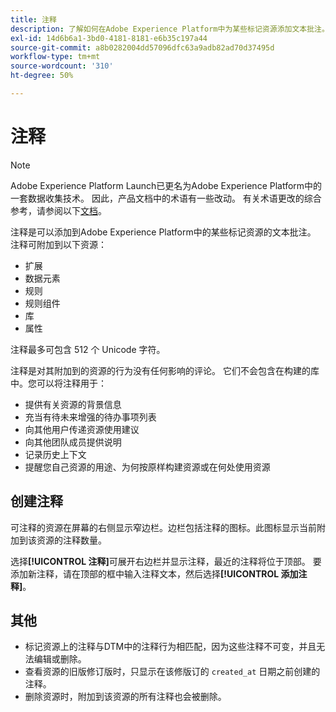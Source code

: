 ```yaml
---
title: 注释
description: 了解如何在Adobe Experience Platform中为某些标记资源添加文本批注。
exl-id: 14d6b6a1-3bd0-4181-8181-e6b35c197a44
source-git-commit: a8b0282004dd57096dfc63a9adb82ad70d37495d
workflow-type: tm+mt
source-wordcount: '310'
ht-degree: 50%

---
```


# 注释

>[!NOTE]
>
>Adobe Experience Platform Launch已更名为Adobe Experience Platform中的一套数据收集技术。 因此，产品文档中的术语有一些改动。 有关术语更改的综合参考，请参阅以下[文档](../../term-updates.md)。

注释是可以添加到Adobe Experience Platform中的某些标记资源的文本批注。 注释可附加到以下资源：

* 扩展
* 数据元素
* 规则
* 规则组件
* 库
* 属性

注释最多可包含 512 个 Unicode 字符。

注释是对其附加到的资源的行为没有任何影响的评论。 它们不会包含在构建的库中。您可以将注释用于：

* 提供有关资源的背景信息
* 充当有待未来增强的待办事项列表
* 向其他用户传递资源使用建议
* 向其他团队成员提供说明
* 记录历史上下文
* 提醒您自己资源的用途、为何按原样构建资源或在何处使用资源

## 创建注释

可注释的资源在屏幕的右侧显示窄边栏。边栏包括注释的图标。此图标显示当前附加到该资源的注释数量。

选择&#x200B;**[!UICONTROL 注释]**&#x200B;可展开右边栏并显示注释，最近的注释将位于顶部。  要添加新注释，请在顶部的框中输入注释文本，然后选择&#x200B;**[!UICONTROL 添加注释]**。

## 其他

* 标记资源上的注释与DTM中的注释行为相匹配，因为这些注释不可变，并且无法编辑或删除。
* 查看资源的旧版修订版时，只显示在该修版订的 `created_at` 日期之前创建的注释。
* 删除资源时，附加到该资源的所有注释也会被删除。
